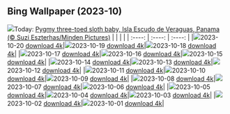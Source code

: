 ## Bing Wallpaper (2023-10)
![](https://global.bing.com/th?id=OHR.PygmySloth_EN-IN4513982904_UHD.jpg&w=1000)Today: [Pygmy three-toed sloth baby, Isla Escudo de Veraguas, Panama (© Suzi Eszterhas/Minden Pictures)](https://global.bing.com/th?id=OHR.PygmySloth_EN-IN4513982904_UHD.jpg)
|      |      |      |
| :----: | :----: | :----: |
|![](https://global.bing.com/th?id=OHR.PygmySloth_EN-IN4513982904_UHD.jpg&pid=hp&w=384&h=216&rs=1&c=4)2023-10-20 [download 4k](https://global.bing.com/th?id=OHR.PygmySloth_EN-IN4513982904_UHD.jpg)|![](https://global.bing.com/th?id=OHR.GoddessDurga_EN-IN0729980140_UHD.jpg&pid=hp&w=384&h=216&rs=1&c=4)2023-10-19 [download 4k](https://global.bing.com/th?id=OHR.GoddessDurga_EN-IN0729980140_UHD.jpg)|![](https://global.bing.com/th?id=OHR.KodiakAlaska_EN-IN7392777987_UHD.jpg&pid=hp&w=384&h=216&rs=1&c=4)2023-10-18 [download 4k](https://global.bing.com/th?id=OHR.KodiakAlaska_EN-IN7392777987_UHD.jpg)|
|![](https://global.bing.com/th?id=OHR.SpreadsheetDay_EN-IN8150896497_UHD.jpg&pid=hp&w=384&h=216&rs=1&c=4)2023-10-17 [download 4k](https://global.bing.com/th?id=OHR.SpreadsheetDay_EN-IN8150896497_UHD.jpg)|![](https://global.bing.com/th?id=OHR.GoldenEnchantments_EN-IN7563060765_UHD.jpg&pid=hp&w=384&h=216&rs=1&c=4)2023-10-16 [download 4k](https://global.bing.com/th?id=OHR.GoldenEnchantments_EN-IN7563060765_UHD.jpg)|![](https://global.bing.com/th?id=OHR.AutumnHedgehog_EN-IN7225406586_UHD.jpg&pid=hp&w=384&h=216&rs=1&c=4)2023-10-15 [download 4k](https://global.bing.com/th?id=OHR.AutumnHedgehog_EN-IN7225406586_UHD.jpg)|
|![](https://global.bing.com/th?id=OHR.RingEclipse_EN-IN6870021525_UHD.jpg&pid=hp&w=384&h=216&rs=1&c=4)2023-10-14 [download 4k](https://global.bing.com/th?id=OHR.RingEclipse_EN-IN6870021525_UHD.jpg)|![](https://global.bing.com/th?id=OHR.ViesteItaly_EN-IN6591847395_UHD.jpg&pid=hp&w=384&h=216&rs=1&c=4)2023-10-13 [download 4k](https://global.bing.com/th?id=OHR.ViesteItaly_EN-IN6591847395_UHD.jpg)|![](https://global.bing.com/th?id=OHR.IdahoBarn_EN-IN6140166032_UHD.jpg&pid=hp&w=384&h=216&rs=1&c=4)2023-10-12 [download 4k](https://global.bing.com/th?id=OHR.IdahoBarn_EN-IN6140166032_UHD.jpg)|
|![](https://global.bing.com/th?id=OHR.JohnDayFossil_EN-IN5898727477_UHD.jpg&pid=hp&w=384&h=216&rs=1&c=4)2023-10-11 [download 4k](https://global.bing.com/th?id=OHR.JohnDayFossil_EN-IN5898727477_UHD.jpg)|![](https://global.bing.com/th?id=OHR.SoprisSunrise_EN-IN4707739912_UHD.jpg&pid=hp&w=384&h=216&rs=1&c=4)2023-10-10 [download 4k](https://global.bing.com/th?id=OHR.SoprisSunrise_EN-IN4707739912_UHD.jpg)|![](https://global.bing.com/th?id=OHR.GwaliorFortMP_EN-IN4137933501_UHD.jpg&pid=hp&w=384&h=216&rs=1&c=4)2023-10-09 [download 4k](https://global.bing.com/th?id=OHR.GwaliorFortMP_EN-IN4137933501_UHD.jpg)|
|![](https://global.bing.com/th?id=OHR.OctoClam_EN-IN3159038721_UHD.jpg&pid=hp&w=384&h=216&rs=1&c=4)2023-10-08 [download 4k](https://global.bing.com/th?id=OHR.OctoClam_EN-IN3159038721_UHD.jpg)|![](https://global.bing.com/th?id=OHR.GrizzlyFalls_EN-IN2755577856_UHD.jpg&pid=hp&w=384&h=216&rs=1&c=4)2023-10-07 [download 4k](https://global.bing.com/th?id=OHR.GrizzlyFalls_EN-IN2755577856_UHD.jpg)|![](https://global.bing.com/th?id=OHR.TaughannockFalls_EN-IN2385233459_UHD.jpg&pid=hp&w=384&h=216&rs=1&c=4)2023-10-06 [download 4k](https://global.bing.com/th?id=OHR.TaughannockFalls_EN-IN2385233459_UHD.jpg)|
|![](https://global.bing.com/th?id=OHR.GentooJump_EN-IN2482357761_UHD.jpg&pid=hp&w=384&h=216&rs=1&c=4)2023-10-05 [download 4k](https://global.bing.com/th?id=OHR.GentooJump_EN-IN2482357761_UHD.jpg)|![](https://global.bing.com/th?id=OHR.TarantulaNebula_EN-IN5707966238_UHD.jpg&pid=hp&w=384&h=216&rs=1&c=4)2023-10-04 [download 4k](https://global.bing.com/th?id=OHR.TarantulaNebula_EN-IN5707966238_UHD.jpg)|![](https://global.bing.com/th?id=OHR.WhitsundaySwirl_EN-IN5486180596_UHD.jpg&pid=hp&w=384&h=216&rs=1&c=4)2023-10-03 [download 4k](https://global.bing.com/th?id=OHR.WhitsundaySwirl_EN-IN5486180596_UHD.jpg)|
|![](https://global.bing.com/th?id=OHR.MahatmaGandhi_EN-IN0914326367_UHD.jpg&pid=hp&w=384&h=216&rs=1&c=4)2023-10-02 [download 4k](https://global.bing.com/th?id=OHR.MahatmaGandhi_EN-IN0914326367_UHD.jpg)|![](https://global.bing.com/th?id=OHR.LakeBledSunrise_EN-IN4873630074_UHD.jpg&pid=hp&w=384&h=216&rs=1&c=4)2023-10-01 [download 4k](https://global.bing.com/th?id=OHR.LakeBledSunrise_EN-IN4873630074_UHD.jpg)|